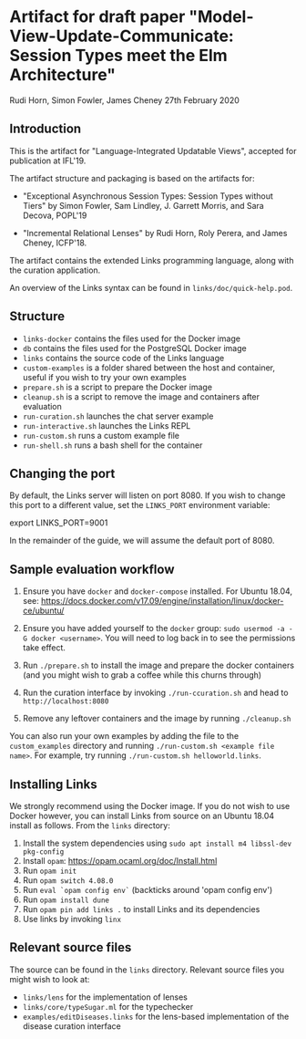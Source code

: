 # Artifact for draft paper "Model-View-Update-Communicate: Session Types meet the Elm Architecture"

Rudi Horn, Simon Fowler, James Cheney
27th February 2020

## Introduction

This is the artifact for "Language-Integrated Updatable Views", accepted for
publication at IFL'19.

The artifact structure and packaging is based on the artifacts for:

  - "Exceptional Asynchronous Session Types: Session Types without Tiers" by
    Simon Fowler, Sam Lindley, J. Garrett Morris, and Sara Decova, POPL'19

  - "Incremental Relational Lenses" by Rudi Horn, Roly Perera, and James Cheney,
    ICFP'18.

The artifact contains the extended Links programming language, along with the
curation application.



An overview of the Links syntax can be found in `links/doc/quick-help.pod`.

## Structure

  * `links-docker` contains the files used for the Docker image
  * `db` contains the files used for the PostgreSQL Docker image
  * `links` contains the source code of the Links language
  * `custom-examples` is a folder shared between the host and container, useful
     if you wish to try your own examples
  * `prepare.sh` is a script to prepare the Docker image
  * `cleanup.sh` is a script to remove the image and containers after evaluation
  * `run-curation.sh` launches the chat server example
  * `run-interactive.sh` launches the Links REPL
  * `run-custom.sh` runs a custom example file
  * `run-shell.sh` runs a bash shell for the container

## Changing the port

By default, the Links server will listen on port 8080. If you wish to change
this port to a different value, set the `LINKS_PORT` environment variable:

  export LINKS_PORT=9001

In the remainder of the guide, we will assume the default port of 8080.

## Sample evaluation workflow

  1. Ensure you have `docker` and `docker-compose` installed.
     For Ubuntu 18.04, see: https://docs.docker.com/v17.09/engine/installation/linux/docker-ce/ubuntu/

  2. Ensure you have added yourself to the `docker` group: `sudo usermod -a -G
     docker <username>`. You will need to log back in to see the permissions take effect.

  3. Run `./prepare.sh` to install the image and prepare the docker containers
     (and you might wish to grab a coffee while this churns through)

  4. Run the curation interface by invoking `./run-ccuration.sh` and head to
     `http://localhost:8080`

  8. Remove any leftover containers and the image by running
     `./cleanup.sh`

You can also run your own examples by adding the file to the `custom_examples`
directory and running `./run-custom.sh <example file name>`.
For example, try running `./run-custom.sh helloworld.links`.

## Installing Links
We strongly recommend using the Docker image. If you do not wish to use Docker
however, you can install Links from source on an Ubuntu 18.04 install as
follows. From the `links` directory:

  1. Install the system dependencies using `sudo apt install m4 libssl-dev pkg-config`
  2. Install `opam`: https://opam.ocaml.org/doc/Install.html
  3. Run `opam init`
  4. Run `opam switch 4.08.0`
  5. Run ``` eval `opam config env` ``` (backticks around 'opam config env')
  6. Run `opam install dune`
  7. Run `opam pin add links .` to install Links and its dependencies
  8. Use links by invoking `linx`

## Relevant source files

The source can be found in the `links` directory. Relevant source files
you might wish to look at:

  * `links/lens` for the implementation of lenses
  * `links/core/typeSugar.ml` for the typechecker
  * `examples/editDiseases.links` for the lens-based implementation of the
    disease curation interface
